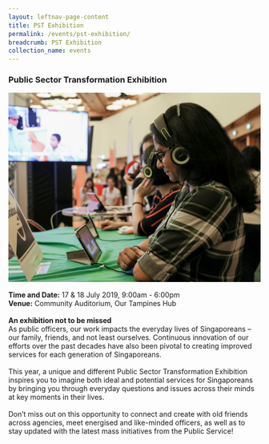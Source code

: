 ```yaml
---
layout: leftnav-page-content
title: PST Exhibition
permalink: /events/pst-exhibition/
breadcrumb: PST Exhibition
collection_name: events
---
```

### Public Sector Transformation Exhibition
![PST Exhibition](/images/1.jpg)

**Time and Date:** 17 & 18 July 2019, 9:00am - 6:00pm<br>
**Venue:** Community Auditorium, Our Tampines Hub
<br>
<br>
<b>An exhibition not to be missed </b> <br>
As public officers, our work impacts the everyday lives of Singaporeans – our family, friends, and not least ourselves. Continuous innovation of our efforts over the past decades have also been pivotal to creating improved services for each generation of Singaporeans.<br>
<br>
This year, a unique and different Public Sector Transformation Exhibition inspires you to imagine both ideal and potential services for Singaporeans by bringing you through everyday questions and issues across their minds at key moments in their lives.
<br>
<br>
Don’t miss out on this opportunity to connect and create with old friends across agencies, meet energised and like-minded officers, as well as to stay updated with the latest mass initiatives from the Public Service!
<br>
<br>
<br>

<!-- <a href="#"><img src="/images/sign-up-btn.png" style="width:280px" /> </a> -->

